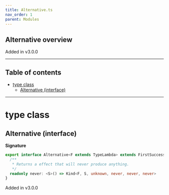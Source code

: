 ```yaml
---
title: Alternative.ts
nav_order: 1
parent: Modules
---
```


## Alternative overview

Added in v3.0.0

---

<h2 class="text-delta">Table of contents</h2>

- [type class](#type-class)
  - [Alternative (interface)](#alternative-interface)

---

# type class

## Alternative (interface)

**Signature**

```ts
export interface Alternative<F extends TypeLambda> extends FirstSuccessOf<F> {
  /**
   * Returns a effect that will never produce anything.
   */
  readonly never: <S>() => Kind<F, S, unknown, never, never, never>
}
```

Added in v3.0.0
